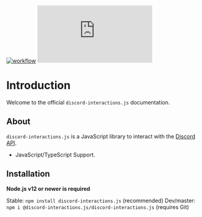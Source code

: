 [![workflow](https://github.com/discord-interactions/discord-interactions.js/actions/workflows/main.yml/badge.svg)](https://github.com/discord-interactions/discord-interactions.js/actions/workflows/main.yml)
![David](https://img.shields.io/david/discord-interactions/discord-interactions.js?label=dependencies)

# Introduction
Welcome to the official `discord-interactions.js` documentation.

## About
`discord-interactions.js` is a JavaScript library to interact with the [Discord API](https://discord.com/developers/docs/intro).

* JavaScript/TypeScript Support.

## Installation
**Node.js v12 or newer is required**

Stable: `npm install discord-interactions.js` (recommended)
Dev/master: `npm i @discord-interactions.js/discord-interactions.js` (requires Git)
